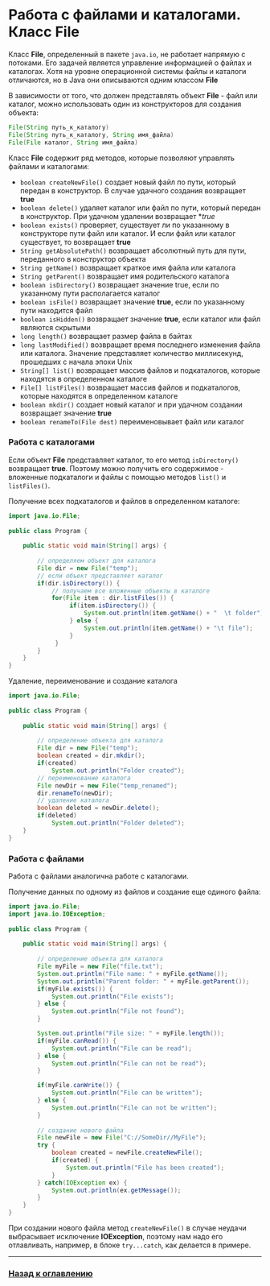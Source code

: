 # Работа с файлами и каталогами. Класс File

Класс **File**, определенный в пакете `java.io`, не работает напрямую с потоками.
Его задачей является управление информацией о файлах и каталогах.
Хотя на уровне операционной системы файлы и каталоги отличаются, но в Java они описываются одним классом **File**

В зависимости от того, что должен представлять объект **File** - файл или каталог,
можно использовать один из конструкторов для создания объекта:

```java
File(String путь_к_каталогу)
File(String путь_к_каталогу, String имя_файла)
File(File каталог, String имя_файла)
```

Класс **File** содержит ряд методов, которые позволяют управлять файлами и каталогами:

-   `boolean createNewFile()` создает новый файл по пути, который передан в конструктор.
    В случае удачного создания возвращает **true**
-   `boolean delete()` удаляет каталог или файл по пути, который передан в конструктор.
    При удачном удалении возвращает **true*
-   `boolean exists()` проверяет, существует ли по указанному в конструкторе пути файл или каталог.
    И если файл или каталог существует, то возвращает **true**
-   `String getAbsolutePath()` возвращает абсолютный путь для пути, переданного в конструктор объекта
-   `String getName()` возвращает краткое имя файла или каталога
-   `String getParent()` возвращает имя родительского каталога
-   `boolean isDirectory()` возвращает значение true, если по указанному пути располагается каталог
-   `boolean isFile()` возвращает значение **true**, если по указанному пути находится файл
-   `boolean isHidden()` возвращает значение **true**, если каталог или файл являются скрытыми
-   `long length()` возвращает размер файла в байтах
-   `long lastModified()` возвращает время последнего изменения файла или каталога.
    Значение представляет количество миллисекунд, прошедших с начала эпохи Unix
-   `String[] list()` возвращает массив файлов и подкаталогов, которые находятся в определенном каталоге
-   `File[] listFiles()` возвращает массив файлов и подкаталогов, которые находятся в определенном каталоге
-   `boolean mkdir()` создает новый каталог и при удачном создании возвращает значение **true**
-   `boolean renameTo(File dest)` переименовывает файл или каталог

### Работа с каталогами

Если объект **File** представляет каталог, то его метод `isDirectory()` возвращает **true**.
Поэтому можно получить его содержимое - вложенные подкаталоги и файлы с помощью методов `list()` и `listFiles()`.

Получение всех подкаталогов и файлов в определенном каталоге:

```java
import java.io.File;
 
public class Program {
 
    public static void main(String[] args) {
         
        // определяем объект для каталога
        File dir = new File("temp");
        // если объект представляет каталог
        if(dir.isDirectory()) {
            // получаем все вложенные объекты в каталоге
            for(File item : dir.listFiles()) {
                 if(item.isDirectory()) {
                     System.out.println(item.getName() + "  \t folder");
                 } else {
                     System.out.println(item.getName() + "\t file");
                 }
             }
        }
    }
}
```

Удаление, переименование и создание каталога

```java
import java.io.File;
 
public class Program {
 
    public static void main(String[] args) {
         
        // определение объекта для каталога
        File dir = new File("temp");
        boolean created = dir.mkdir();
        if(created)
            System.out.println("Folder created");
        // переименование каталога
        File newDir = new File("temp_renamed");
        dir.renameTo(newDir);
        // удаление каталога
        boolean deleted = newDir.delete();
        if(deleted)
            System.out.println("Folder deleted");
    } 
}
```
### Работа с файлами

Работа с файлами аналогична работе с каталогами. 

Получение данных по одному из файлов и создание еще одиного файла:

```java
import java.io.File;
import java.io.IOException;
 
public class Program {
 
    public static void main(String[] args) {
         
        // определение объекта для каталога
        File myFile = new File("file.txt");
        System.out.println("File name: " + myFile.getName());
        System.out.println("Parent folder: " + myFile.getParent());
        if(myFile.exists()) {
            System.out.println("File exists");
        } else {
            System.out.println("File not found");
        }

        System.out.println("File size: " + myFile.length());
        if(myFile.canRead()) {
            System.out.println("File can be read");
        } else {
            System.out.println("File can not be read");
        }

        if(myFile.canWrite()) {
            System.out.println("File can be written");
        } else {
            System.out.println("File can not be written");
        }
       
        // создание нового файла
        File newFile = new File("C://SomeDir//MyFile");
        try {
            boolean created = newFile.createNewFile();
            if(created) {
                System.out.println("File has been created");
            }     
        } catch(IOException ex) {
            System.out.println(ex.getMessage());
        }  
    } 
}
```

При создании нового файла метод `createNewFile()` в случае неудачи выбрасывает исключение **IOException**,
поэтому нам надо его отлавливать, например, в блоке `try...catch`, как делается в примере.


---

### [Назад к оглавлению](./README.md)